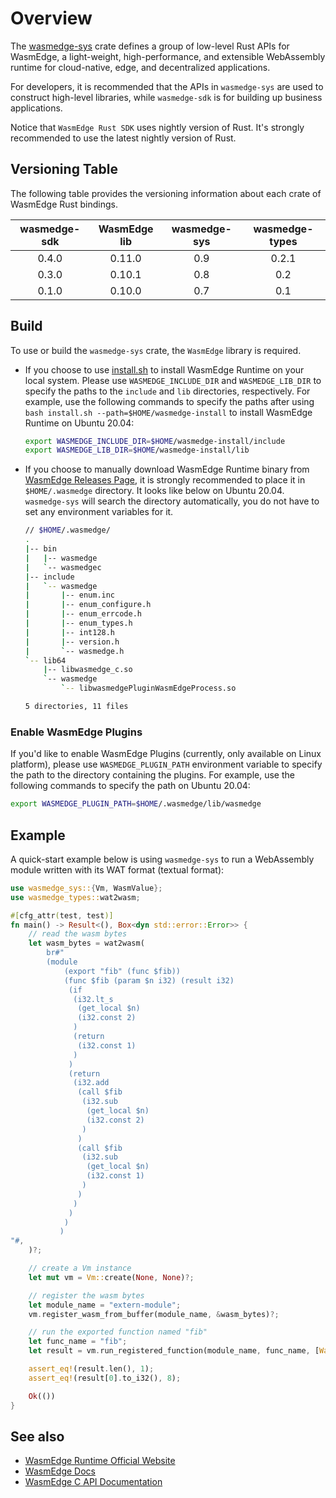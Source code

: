 # Overview

The [wasmedge-sys](https://crates.io/crates/wasmedge-sys) crate defines a group of low-level Rust APIs for WasmEdge, a light-weight, high-performance, and extensible WebAssembly runtime for cloud-native, edge, and decentralized applications.

For developers, it is recommended that the APIs in `wasmedge-sys` are used to construct high-level libraries, while `wasmedge-sdk` is for building up business applications.

Notice that `WasmEdge Rust SDK` uses nightly version of Rust. It's strongly recommended to use the latest nightly version of Rust.

## Versioning Table

The following table provides the versioning information about each crate of WasmEdge Rust bindings.

| wasmedge-sdk  | WasmEdge lib  | wasmedge-sys  | wasmedge-types|
| :-----------: | :-----------: | :-----------: | :-----------: |
| 0.4.0         | 0.11.0        | 0.9           | 0.2.1         |
| 0.3.0         | 0.10.1        | 0.8           | 0.2           |
| 0.1.0         | 0.10.0        | 0.7           | 0.1           |

## Build

To use or build the `wasmedge-sys` crate, the `WasmEdge` library is required.

- If you choose to use [install.sh](https://github.com/WasmEdge/WasmEdge/blob/master/utils/install.sh) to install WasmEdge Runtime on your local system. Please use `WASMEDGE_INCLUDE_DIR` and `WASMEDGE_LIB_DIR` to specify the paths to the `include` and `lib` directories, respectively. For example, use the following commands to specify the paths after using `bash install.sh --path=$HOME/wasmedge-install` to install WasmEdge Runtime on Ubuntu 20.04:

    ```bash
    export WASMEDGE_INCLUDE_DIR=$HOME/wasmedge-install/include 
    export WASMEDGE_LIB_DIR=$HOME/wasmedge-install/lib
    ```

- If you choose to manually download WasmEdge Runtime binary from [WasmEdge Releases Page](https://github.com/WasmEdge/WasmEdge/releases), it is strongly recommended to place it in `$HOME/.wasmedge` directory. It looks like below on Ubuntu 20.04. `wasmedge-sys` will search the directory automatically, you do not have to set any environment variables for it.

   ```bash
   // $HOME/.wasmedge/
   .
   |-- bin
   |   |-- wasmedge
   |   `-- wasmedgec
   |-- include
   |   `-- wasmedge
   |       |-- enum.inc
   |       |-- enum_configure.h
   |       |-- enum_errcode.h
   |       |-- enum_types.h
   |       |-- int128.h
   |       |-- version.h
   |       `-- wasmedge.h
   `-- lib64
       |-- libwasmedge_c.so
       `-- wasmedge
           `-- libwasmedgePluginWasmEdgeProcess.so

   5 directories, 11 files
   ```

### Enable WasmEdge Plugins

If you'd like to enable WasmEdge Plugins (currently, only available on Linux platform), please use `WASMEDGE_PLUGIN_PATH` environment variable to specify the path to the directory containing the plugins. For example, use the following commands to specify the path on Ubuntu 20.04:

```bash
export WASMEDGE_PLUGIN_PATH=$HOME/.wasmedge/lib/wasmedge
```

## Example

A quick-start example below is using `wasmedge-sys` to run a WebAssembly module written with its WAT format (textual format):

```rust
use wasmedge_sys::{Vm, WasmValue};
use wasmedge_types::wat2wasm;

#[cfg_attr(test, test)]
fn main() -> Result<(), Box<dyn std::error::Error>> {
    // read the wasm bytes
    let wasm_bytes = wat2wasm(
        br#"
        (module
            (export "fib" (func $fib))
            (func $fib (param $n i32) (result i32)
             (if
              (i32.lt_s
               (get_local $n)
               (i32.const 2)
              )
              (return
               (i32.const 1)
              )
             )
             (return
              (i32.add
               (call $fib
                (i32.sub
                 (get_local $n)
                 (i32.const 2)
                )
               )
               (call $fib
                (i32.sub
                 (get_local $n)
                 (i32.const 1)
                )
               )
              )
             )
            )
           )
"#,
    )?;

    // create a Vm instance
    let mut vm = Vm::create(None, None)?;

    // register the wasm bytes
    let module_name = "extern-module";
    vm.register_wasm_from_buffer(module_name, &wasm_bytes)?;

    // run the exported function named "fib"
    let func_name = "fib";
    let result = vm.run_registered_function(module_name, func_name, [WasmValue::from_i32(5)])?;

    assert_eq!(result.len(), 1);
    assert_eq!(result[0].to_i32(), 8);

    Ok(())
}
```

## See also

- [WasmEdge Runtime Official Website](https://wasmedge.org/)
- [WasmEdge Docs](https://wasmedge.org/book/en/)
- [WasmEdge C API Documentation](https://github.com/WasmEdge/WasmEdge/blob/master/docs/c_api.md)
